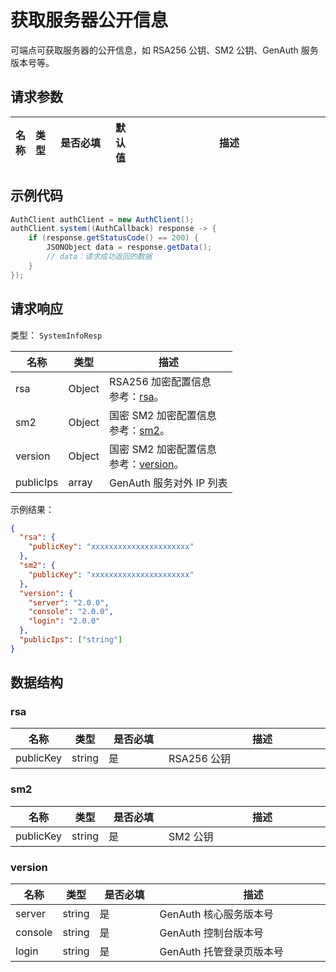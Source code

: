# 获取服务器公开信息

<LastUpdated />

可端点可获取服务器的公开信息，如 RSA256 公钥、SM2 公钥、GenAuth 服务版本号等。

## 请求参数

| 名称 | 类型 | <div style="width:80px">是否必填</div> | 默认值 | <div style="width:300px">描述</div> | <div style="width:200px"></div>示例值</div> |
| ---- | ---- | -------------------------------------- | ------ | ----------------------------------- | ------------------------------------------- |

## 示例代码

```java
AuthClient authClient = new AuthClient();
authClient.system((AuthCallback) response -> {
    if (response.getStatusCode() == 200) {
        JSONObject data = response.getData();
        // data：请求成功返回的数据
    }
});
```

## 请求响应

类型： `SystemInfoResp`

| 名称      | 类型   | 描述                                                             |
| --------- | ------ | ---------------------------------------------------------------- |
| rsa       | Object | RSA256 加密配置信息<br/>参考：<a href="#rsa">rsa</a>。           |
| sm2       | Object | 国密 SM2 加密配置信息<br/>参考：<a href="#sm2">sm2</a>。         |
| version   | Object | 国密 SM2 加密配置信息<br/>参考：<a href="#version">version</a>。 |
| publicIps | array  | GenAuth 服务对外 IP 列表                                         |

示例结果：

```json
{
  "rsa": {
    "publicKey": "xxxxxxxxxxxxxxxxxxxxxx"
  },
  "sm2": {
    "publicKey": "xxxxxxxxxxxxxxxxxxxxxx"
  },
  "version": {
    "server": "2.0.0",
    "console": "2.0.0",
    "login": "2.0.0"
  },
  "publicIps": ["string"]
}
```

## 数据结构

### <a id="rsa"></a> rsa

| 名称      | 类型   | <div style="width:80px">是否必填</div> | <div style="width:300px">描述</div> | <div style="width:200px">示例值</div> |
| --------- | ------ | -------------------------------------- | ----------------------------------- | ------------------------------------- |
| publicKey | string | 是                                     | RSA256 公钥                         | `xxxxxxxxxxxxxxxxxxxxxx`              |

### <a id="sm2"></a> sm2

| 名称      | 类型   | <div style="width:80px">是否必填</div> | <div style="width:300px">描述</div> | <div style="width:200px">示例值</div> |
| --------- | ------ | -------------------------------------- | ----------------------------------- | ------------------------------------- |
| publicKey | string | 是                                     | SM2 公钥                            | `xxxxxxxxxxxxxxxxxxxxxx`              |

### <a id="version"></a> version

| 名称    | 类型   | <div style="width:80px">是否必填</div> | <div style="width:300px">描述</div> | <div style="width:200px">示例值</div> |
| ------- | ------ | -------------------------------------- | ----------------------------------- | ------------------------------------- |
| server  | string | 是                                     | GenAuth 核心服务版本号              | `2.0.0`                               |
| console | string | 是                                     | GenAuth 控制台版本号                | `2.0.0`                               |
| login   | string | 是                                     | GenAuth 托管登录页版本号            | `2.0.0`                               |

